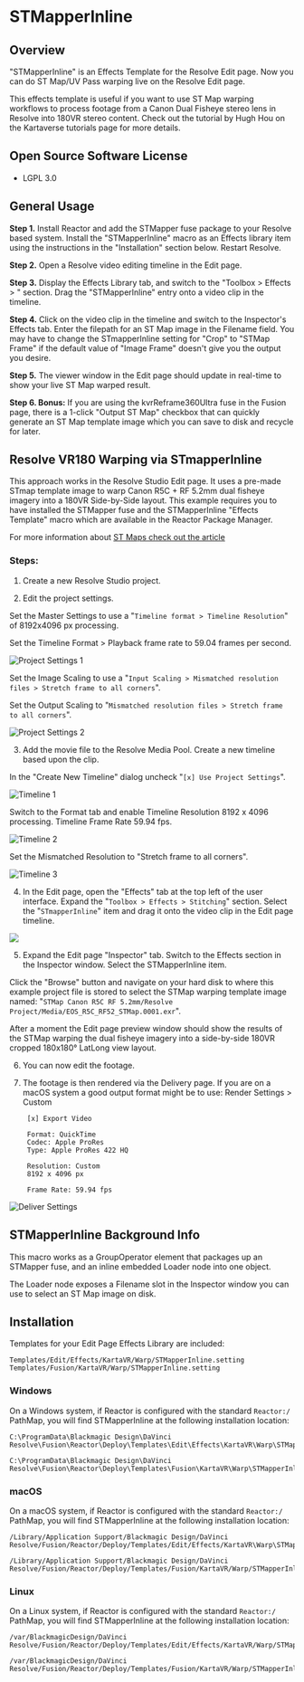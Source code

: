 # STMapperInline

## Overview

"STMapperInline" is an Effects Template for the Resolve Edit page. Now you can do ST Map/UV Pass warping live on the Resolve Edit page.

This effects template is useful if you want to use ST Map warping workflows to process footage from a Canon Dual Fisheye stereo lens in Resolve into 180VR stereo content. Check out the tutorial by Hugh Hou on the Kartaverse tutorials page for more details.

## Open Source Software License

- LGPL 3.0

## General Usage

**Step 1.** Install Reactor and add the STMapper fuse package to your Resolve based system. Install the "STMapperInline" macro as an Effects library item using the instructions in the "Installation" section below. Restart Resolve.

**Step 2.** Open a Resolve video editing timeline in the Edit page.

**Step 3.** Display the Effects Library tab, and switch to the "Toolbox > Effects > " section. Drag the "STMapperInline" entry onto a video clip in the timeline.

**Step 4.** Click on the video clip in the timeline and switch to the Inspector's Effects tab. Enter the filepath for an ST Map image in the Filename field. You may have to change the STmapperInline setting for "Crop" to "STMap Frame" if the default value of "Image Frame" doesn't give you the output you desire.

**Step 5.** The viewer window in the Edit page should update in real-time to show your live ST Map warped result.

**Step 6. Bonus:** If you are using the kvrReframe360Ultra fuse in the Fusion page, there is a 1-click "Output ST Map" checkbox that can quickly generate an ST Map template image which you can save to disk and recycle for later.

## Resolve VR180 Warping via STmapperInline

This approach works in the Resolve Studio Edit page. It uses a pre-made STmap template image to warp Canon R5C + RF 5.2mm dual fisheye imagery into a 180VR Side-by-Side layout. This example requires you to have installed the STMapper fuse and the STMapperInline "Effects Template" macro which are available in the Reactor Package Manager. 

For more information about [ST Maps check out the article](https://docs.google.com/document/d/1lQ-wc9ucLJqj-HL7iKMNWA71klV5O1fk2-JicRB6gDY/edit?usp=sharing)

### Steps: 

1. Create a new Resolve Studio project.



2. Edit the project settings. 

Set the Master Settings to use a "`Timeline format > Timeline Resolution`" of 8192x4096 px processing.

Set the Timeline Format > Playback frame rate to 59.04 frames per second.

![Project Settings 1](Images/effects-template-STMapperInline-Resolve-Project-Settings-1.png)

Set the Image Scaling to use a "`Input Scaling > Mismatched resolution files > Stretch frame to all corners`".

Set the Output Scaling to "`Mismatched resolution files > Stretch frame to all corners`".

![Project Settings 2](Images/effects-template-STMapperInline-Resolve-Project-Settings-2.png)

3. Add the movie file to the Resolve Media Pool. Create a new timeline based upon the clip. 

In the "Create New Timeline" dialog uncheck "`[x] Use Project Settings`".

![Timeline 1](Images/effects-template-STMapperInline-Resolve-Create-New-Timeline-1.png)

Switch to the Format tab and enable Timeline Resolution 8192 x 4096 processing. Timeline Frame Rate 59.94 fps.
 
![Timeline 2](Images/effects-template-STMapperInline-Resolve-Create-New-Timeline-2.png)

Set the Mismatched Resolution to "Stretch frame to all corners".

![Timeline 3](Images/effects-template-STMapperInline-Resolve-Create-New-Timeline-3.png)

4. In the Edit page, open the "Effects" tab at the top left of the user interface. Expand the "`Toolbox > Effects > Stitching`" section. Select the "`STmapperInline`" item and drag it onto the video clip in the Edit page timeline.

![](Images/effects-template-STMapperInline-Resolve-Edit-Page-Effects-Template-STMapper-Inline.png)

5. Expand the Edit page "Inspector" tab. Switch to the Effects section in the Inspector window. Select the STMapperInline item. 

Click the "Browse" button and navigate on your hard disk to where this example project file is stored to select the STMap warping template image named: "`STMap Canon R5C RF 5.2mm/Resolve Project/Media/EOS_R5C_RF52_STMap.0001.exr`".

After a moment the Edit page preview window should show the results of the STMap warping the dual fisheye imagery into a side-by-side 180VR cropped 180x180° LatLong view layout.

6. You can now edit the footage.

7. The footage is then rendered via the Delivery page. If you are on a macOS system a good output format might be to use:
		Render Settings > Custom
	
		[x] Export Video
	
		Format: QuickTime
		Codec: Apple ProRes
		Type: Apple ProRes 422 HQ
	
		Resolution: Custom
		8192 x 4096 px
	
		Frame Rate: 59.94 fps

![Deliver Settings](Images/effects-template-STMapperInline-Resolve-Delivery-Page.png)

## STMapperInline Background Info

This macro works as a GroupOperator element that packages up an STMapper fuse, and an inline embedded Loader node into one object.

The Loader node exposes a Filename slot in the Inspector window you can use to select an ST Map image on disk.

## Installation

Templates for your Edit Page Effects Library are included:

	Templates/Edit/Effects/KartaVR/Warp/STMapperInline.setting
	Templates/Fusion/KartaVR/Warp/STMapperInline.setting

### Windows

On a Windows system, if Reactor is configured with the standard `Reactor:/` PathMap, you will find STMapperInline at the following installation location:

	C:\ProgramData\Blackmagic Design\DaVinci Resolve\Fusion\Reactor\Deploy\Templates\Edit\Effects\KartaVR\Warp\STMapperInline.setting

	C:\ProgramData\Blackmagic Design\DaVinci Resolve\Fusion\Reactor\Deploy\Templates\Fusion\KartaVR\Warp\STMapperInline.setting

### macOS

On a macOS system, if Reactor is configured with the standard `Reactor:/` PathMap, you will find STMapperInline at the following installation location:

	/Library/Application Support/Blackmagic Design/DaVinci Resolve/Fusion/Reactor/Deploy/Templates/Edit/Effects/KartaVR\Warp\STMapperInline.setting

	/Library/Application Support/Blackmagic Design/DaVinci Resolve/Fusion/Reactor/Deploy/Templates/Fusion/KartaVR/Warp/STMapperInline.setting


### Linux

On a Linux system, if Reactor is configured with the standard `Reactor:/` PathMap, you will find STMapperInline at the following installation location:

	/var/BlackmagicDesign/DaVinci Resolve/Fusion/Reactor/Deploy/Templates/Edit/Effects/KartaVR/Warp/STMapperInline.setting

	/var/BlackmagicDesign/DaVinci Resolve/Fusion/Reactor/Deploy/Templates/Fusion/KartaVR/Warp/STMapperInline.setting

